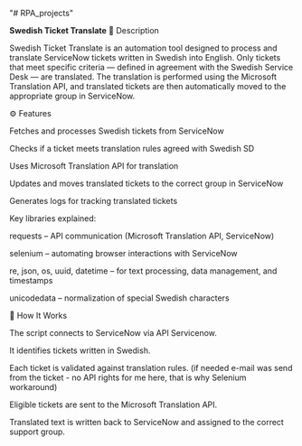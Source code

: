 "# RPA_projects" 

**Swedish Ticket Translate**
📝 Description

Swedish Ticket Translate is an automation tool designed to process and translate ServiceNow tickets written in Swedish into English.
Only tickets that meet specific criteria — defined in agreement with the Swedish Service Desk — are translated.
The translation is performed using the Microsoft Translation API, and translated tickets are then automatically moved to the appropriate group in ServiceNow.

⚙️ Features

Fetches and processes Swedish tickets from ServiceNow

Checks if a ticket meets translation rules agreed with Swedish SD

Uses Microsoft Translation API for translation

Updates and moves translated tickets to the correct group in ServiceNow

Generates logs for tracking translated tickets


Key libraries explained:

requests – API communication (Microsoft Translation API, ServiceNow)

selenium – automating browser interactions with ServiceNow

re, json, os, uuid, datetime – for text processing, data management, and timestamps

unicodedata – normalization of special Swedish characters

🚀 How It Works

The script connects to ServiceNow via API Servicenow.

It identifies tickets written in Swedish.

Each ticket is validated against translation rules. (if needed e-mail was send from the ticket - no API rights for me here, that is why Selenium workaround)

Eligible tickets are sent to the Microsoft Translation API.

Translated text is written back to ServiceNow and assigned to the correct support group.
